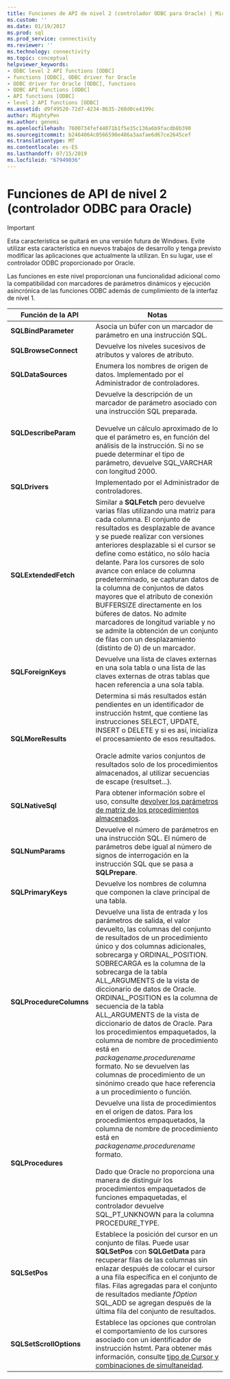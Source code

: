 ```yaml
---
title: Funciones de API de nivel 2 (controlador ODBC para Oracle) | Microsoft Docs
ms.custom: ''
ms.date: 01/19/2017
ms.prod: sql
ms.prod_service: connectivity
ms.reviewer: ''
ms.technology: connectivity
ms.topic: conceptual
helpviewer_keywords:
- ODBC level 2 API functions [ODBC]
- functions [ODBC], ODBC driver for Oracle
- ODBC driver for Oracle [ODBC], functions
- ODBC API functions [ODBC]
- API functions [ODBC]
- level 2 API functions [ODBC]
ms.assetid: d9f49520-72d7-4234-8635-260d0ce4199c
author: MightyPen
ms.author: genemi
ms.openlocfilehash: 7600734fef44071b1f5e35c136a6b9facdb8b390
ms.sourcegitcommit: b2464064c0566590e486a3aafae6d67ce2645cef
ms.translationtype: MT
ms.contentlocale: es-ES
ms.lasthandoff: 07/15/2019
ms.locfileid: "67949036"
---
```

# <a name="level-2-api-functions-odbc-driver-for-oracle"></a>Funciones de API de nivel 2 (controlador ODBC para Oracle)
> [!IMPORTANT]  
>  Esta característica se quitará en una versión futura de Windows. Evite utilizar esta característica en nuevos trabajos de desarrollo y tenga previsto modificar las aplicaciones que actualmente la utilizan. En su lugar, use el controlador ODBC proporcionado por Oracle.  
  
 Las funciones en este nivel proporcionan una funcionalidad adicional como la compatibilidad con marcadores de parámetros dinámicos y ejecución asincrónica de las funciones ODBC además de cumplimiento de la interfaz de nivel 1.  
  
|Función de la API|Notas|  
|------------------|-----------|  
|**SQLBindParameter**|Asocia un búfer con un marcador de parámetro en una instrucción SQL.|  
|**SQLBrowseConnect**|Devuelve los niveles sucesivos de atributos y valores de atributo.|  
|**SQLDataSources**|Enumera los nombres de origen de datos. Implementado por el Administrador de controladores.|  
|**SQLDescribeParam**|Devuelve la descripción de un marcador de parámetro asociado con una instrucción SQL preparada.<br /><br /> Devuelve un cálculo aproximado de lo que el parámetro es, en función del análisis de la instrucción. Si no se puede determinar el tipo de parámetro, devuelve SQL_VARCHAR con longitud 2000.|  
|**SQLDrivers**|Implementado por el Administrador de controladores.|  
|**SQLExtendedFetch**|Similar a **SQLFetch** pero devuelve varias filas utilizando una matriz para cada columna. El conjunto de resultados es desplazable de avance y se puede realizar con versiones anteriores desplazable si el cursor se define como estático, no sólo hacia delante. Para los cursores de solo avance con enlace de columna predeterminado, se capturan datos de la columna de conjuntos de datos mayores que el atributo de conexión BUFFERSIZE directamente en los búferes de datos. No admite marcadores de longitud variable y no se admite la obtención de un conjunto de filas con un desplazamiento (distinto de 0) de un marcador.|  
|**SQLForeignKeys**|Devuelve una lista de claves externas en una sola tabla o una lista de las claves externas de otras tablas que hacen referencia a una sola tabla.|  
|**SQLMoreResults**|Determina si más resultados están pendientes en un identificador de instrucción hstmt, que contiene las instrucciones SELECT, UPDATE, INSERT o DELETE y si es así, inicializa el procesamiento de esos resultados.<br /><br /> Oracle admite varios conjuntos de resultados solo de los procedimientos almacenados, al utilizar secuencias de escape {resultset...}.|  
|**SQLNativeSql**|Para obtener información sobre el uso, consulte [devolver los parámetros de matriz de los procedimientos almacenados](../../odbc/microsoft/returning-array-parameters-from-stored-procedures.md).|  
|**SQLNumParams**|Devuelve el número de parámetros en una instrucción SQL. El número de parámetros debe igual al número de signos de interrogación en la instrucción SQL que se pasa a **SQLPrepare**.|  
|**SQLPrimaryKeys**|Devuelve los nombres de columna que componen la clave principal de una tabla.|  
|**SQLProcedureColumns**|Devuelve una lista de entrada y los parámetros de salida, el valor devuelto, las columnas del conjunto de resultados de un procedimiento único y dos columnas adicionales, sobrecarga y ORDINAL_POSITION. SOBRECARGA es la columna de la sobrecarga de la tabla ALL_ARGUMENTS de la vista de diccionario de datos de Oracle. ORDINAL_POSITION es la columna de secuencia de la tabla ALL_ARGUMENTS de la vista de diccionario de datos de Oracle. Para los procedimientos empaquetados, la columna de nombre de procedimiento está en *packagename.procedurename* formato. No se devuelven las columnas de procedimiento de un sinónimo creado que hace referencia a un procedimiento o función.|  
|**SQLProcedures**|Devuelve una lista de procedimientos en el origen de datos. Para los procedimientos empaquetados, la columna de nombre de procedimiento está en *packagename.procedurename* formato.<br /><br /> Dado que Oracle no proporciona una manera de distinguir los procedimientos empaquetados de funciones empaquetadas, el controlador devuelve SQL_PT_UNKNOWN para la columna PROCEDURE_TYPE.|  
|**SQLSetPos**|Establece la posición del cursor en un conjunto de filas. Puede usar **SQLSetPos** con **SQLGetData** para recuperar filas de las columnas sin enlazar después de colocar el cursor a una fila específica en el conjunto de filas. Filas agregadas para el conjunto de resultados mediante *fOption* SQL_ADD se agregan después de la última fila del conjunto de resultados.|  
|**SQLSetScrollOptions**|Establece las opciones que controlan el comportamiento de los cursores asociado con un identificador de instrucción hstmt. Para obtener más información, consulte [tipo de Cursor y combinaciones de simultaneidad](../../odbc/microsoft/cursor-type-and-concurrency-combinations.md).|
